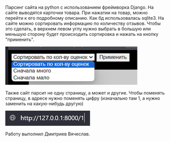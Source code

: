 Парсинг сайта на python с использованием фреймворка Django. На сайте выводятся карточки товара. При нажатии на товар, можно перейти к его подробному описанию. Как бд использовалась sqlite3.
На сайте можно сортировать информацию по количеству отзывов. Чтобы это сделать, в верхнем левом углу нужно выбрать в большую или меньшую сторону будет происходить сортировка и нажать на кнопку "применить".

<img src="https://github.com/Peggysturm/django-review/blob/dev/image-3.png">

Также сайт парсит не одну страницу, а может и другие. Чтобы поменять страницу, в адресе нужно поменять цифру (изначально там 1, а нужно заменить на какую-нибудь другую)

<img src="https://github.com/Peggysturm/django-review/blob/dev/image-2.png">

Работу выполнил Дмитриев Вячеслав.
